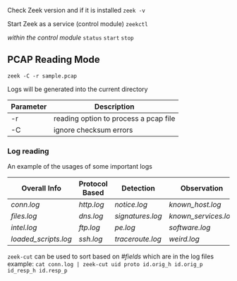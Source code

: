 Check Zeek version and if it is installed
`zeek -v`

Start Zeek as a service (control module)
`zeekctl`

*within the control module*
`status`
`start`
`stop`

## PCAP Reading Mode

`zeek -C -r sample.pcap`

Logs will be generated into the current directory

| Parameter | Description                           |
| --------- | ------------------------------------- |
| -r        | reading option to process a pcap file |
| -C        | ignore checksum errors                |
### Log reading
An example of the usages of some important logs

| **Overall Info**     | **Protocol Based** | **Detection**    | **Observation**      |
| -------------------- | ------------------ | ---------------- | -------------------- |
| _conn.log_           | _http.log_         | _notice.log_     | _known_host.log_     |
| _files.log_          | _dns.log_          | _signatures.log_ | _known_services.log_ |
| _intel.log_          | _ftp.log_          | _pe.log_         | _software.log_       |
| _loaded_scripts.log_ | _ssh.log_          | _traceroute.log_ | _weird.log_          |

`zeek-cut` can be used to sort based on *#fields* which are in the log files
example: `cat conn.log | zeek-cut uid proto id.orig_h id.orig_p id_resp_h id.resp_p`

